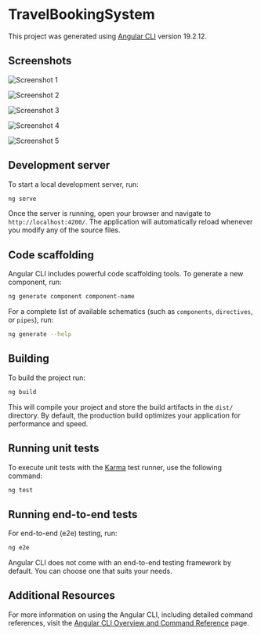 # TravelBookingSystem

This project was generated using [Angular CLI](https://github.com/angular/angular-cli) version 19.2.12.

## Screenshots

![Screenshot 1](images/Screenshot%202025-06-09%20at%207.28.09%20PM.png)

![Screenshot 2](images/Screenshot%202025-06-09%20at%207.28.23%20PM.png)

![Screenshot 3](images/Screenshot%202025-06-09%20at%207.28.36%20PM.png)

![Screenshot 4](images/Screenshot%202025-06-09%20at%207.28.48%20PM.png)

![Screenshot 5](images/Screenshot%202025-06-09%20at%207.29.33%20PM.png)

## Development server

To start a local development server, run:

```bash
ng serve
```

Once the server is running, open your browser and navigate to `http://localhost:4200/`. The application will automatically reload whenever you modify any of the source files.

## Code scaffolding

Angular CLI includes powerful code scaffolding tools. To generate a new component, run:

```bash
ng generate component component-name
```

For a complete list of available schematics (such as `components`, `directives`, or `pipes`), run:

```bash
ng generate --help
```

## Building

To build the project run:

```bash
ng build
```

This will compile your project and store the build artifacts in the `dist/` directory. By default, the production build optimizes your application for performance and speed.

## Running unit tests

To execute unit tests with the [Karma](https://karma-runner.github.io) test runner, use the following command:

```bash
ng test
```

## Running end-to-end tests

For end-to-end (e2e) testing, run:

```bash
ng e2e
```

Angular CLI does not come with an end-to-end testing framework by default. You can choose one that suits your needs.

## Additional Resources

For more information on using the Angular CLI, including detailed command references, visit the [Angular CLI Overview and Command Reference](https://angular.dev/tools/cli) page.
